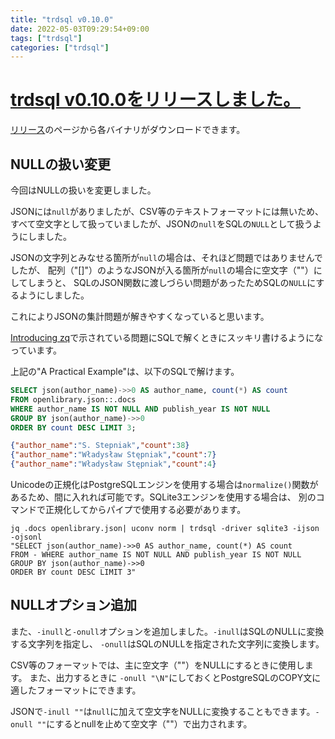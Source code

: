 ```yaml
---
title: "trdsql v0.10.0"
date: 2022-05-03T09:29:54+09:00
tags: ["trdsql"]
categories: ["trdsql"]
---
```


# [trdsql v0.10.0をリリースしました。](https://github.com/noborus/trdsql/releases)

[リリース](https://github.com/noborus/trdsql/releases/tag/v0.10.0)のページから各バイナリがダウンロードできます。

## NULLの扱い変更

今回はNULLの扱いを変更しました。

JSONには`null`がありましたが、CSV等のテキストフォーマットには無いため、
すべて空文字として扱っていましたが、JSONの`null`をSQLの`NULL`として扱うようにしました。

JSONの文字列とみなせる箇所が`null`の場合は、それほど問題ではありませんでしたが、
配列（"[]"）のようなJSONが入る箇所が`null`の場合に空文字（""）にしてしまうと、
SQLのJSON関数に渡しづらい問題があったためSQLの`NULL`にするようにしました。

これによりJSONの集計問題が解きやすくなっていると思います。

[Introducing zq](https://www.brimdata.io/blog/introducing-zq/)で示されている問題にSQLで解くときにスッキリ書けるようになっています。

上記の"A Practical Example"は、以下のSQLで解けます。

```SQL
SELECT json(author_name)->>0 AS author_name, count(*) AS count 
FROM openlibrary.json::.docs
WHERE author_name IS NOT NULL AND publish_year IS NOT NULL
GROUP BY json(author_name)->>0
ORDER BY count DESC LIMIT 3;
```

```JSON
{"author_name":"S. Stepniak","count":38}
{"author_name":"Władysław Stępniak","count":7}
{"author_name":"Władysław Stępniak","count":4}
```

Unicodeの正規化はPostgreSQLエンジンを使用する場合は`normalize()`関数があるため、間に入れれば可能です。SQLite3エンジンを使用する場合は、
別のコマンドで正規化してからパイプで使用する必要があります。

```console
jq .docs openlibrary.json| uconv norm | trdsql -driver sqlite3 -ijson -ojsonl 
"SELECT json(author_name)->>0 AS author_name, count(*) AS count
FROM - WHERE author_name IS NOT NULL AND publish_year IS NOT NULL 
GROUP BY json(author_name)->>0
ORDER BY count DESC LIMIT 3"
```

## NULLオプション追加

また、`-inull`と`-onull`オプションを追加しました。`-inull`はSQLのNULLに変換する文字列を指定し、
`-onull`はSQLのNULLを指定された文字列に変換します。

CSV等のフォーマットでは、主に空文字（""）をNULLにするときに使用します。
また、出力するときに `-onull "\N"`にしておくとPostgreSQLのCOPY文に適したフォーマットにできます。

JSONで`-inull ""`は`null`に加えて空文字をNULLに変換することもできます。`-onull ""`にするとnullを止めて空文字（""）で出力されます。
